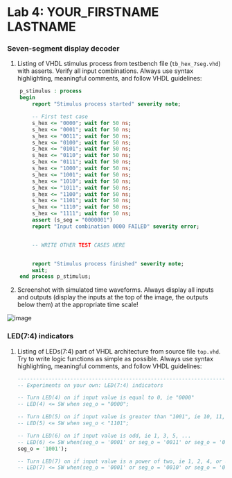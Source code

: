 
# Lab 4: YOUR_FIRSTNAME LASTNAME

### Seven-segment display decoder

1. Listing of VHDL stimulus process from testbench file (`tb_hex_7seg.vhd`) with asserts. Verify all input combinations. Always use syntax highlighting, meaningful comments, and follow VHDL guidelines:

```vhdl
    p_stimulus : process
    begin
        report "Stimulus process started" severity note;

        -- First test case
        s_hex <= "0000"; wait for 50 ns;
        s_hex <= "0001"; wait for 50 ns;
        s_hex <= "0011"; wait for 50 ns;
        s_hex <= "0100"; wait for 50 ns;
        s_hex <= "0101"; wait for 50 ns;
        s_hex <= "0110"; wait for 50 ns;
        s_hex <= "0111"; wait for 50 ns;
        s_hex <= "1000"; wait for 50 ns;
        s_hex <= "1001"; wait for 50 ns;
        s_hex <= "1010"; wait for 50 ns;
        s_hex <= "1011"; wait for 50 ns;
        s_hex <= "1100"; wait for 50 ns;
        s_hex <= "1101"; wait for 50 ns;
        s_hex <= "1110"; wait for 50 ns;
        s_hex <= "1111"; wait for 50 ns;
        assert (s_seg = "0000001")
        report "Input combination 0000 FAILED" severity error;


        -- WRITE OTHER TEST CASES HERE


        report "Stimulus process finished" severity note;
        wait;
    end process p_stimulus;

```

2. Screenshot with simulated time waveforms. Always display all inputs and outputs (display the inputs at the top of the image, the outputs below them) at the appropriate time scale!

 ![image](https://user-images.githubusercontent.com/99393183/158033610-4a3d0d23-f7c9-4b98-9429-570fe38bfc73.png)
### LED(7:4) indicators

1. Listing of LEDs(7:4) part of VHDL architecture from source file `top.vhd`. Try to write logic functions as simple as possible. Always use syntax highlighting, meaningful comments, and follow VHDL guidelines:

   ```vhdl
   --------------------------------------------------------------------
   -- Experiments on your own: LED(7:4) indicators

   -- Turn LED(4) on if input value is equal to 0, ie "0000"
   -- LED(4) <= SW when seg_o = "0000";

   -- Turn LED(5) on if input value is greater than "1001", ie 10, 11, 12, ...
   -- LED(5) <= SW when seg_o < "1101";

   -- Turn LED(6) on if input value is odd, ie 1, 3, 5, ...
   -- LED(6) <= SW when(seg_o = '0001' or seg_o = '0011' or seg_o = '0101' or seg_o = '0111 ' or
   seg_o = '1001');

   -- Turn LED(7) on if input value is a power of two, ie 1, 2, 4, or 8
   -- LED(7) <= SW when(seg_o = '0001' or seg_o = '0010' or seg_o = '0100' or seg_o = '1000 ');
   ```
